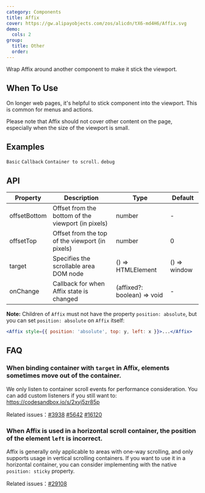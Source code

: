 ```yaml
---
category: Components
title: Affix
cover: https://gw.alipayobjects.com/zos/alicdn/tX6-md4H6/Affix.svg
demo:
  cols: 2
group:
  title: Other
  order:
---
```


Wrap Affix around another component to make it stick the viewport.

## When To Use

On longer web pages, it's helpful to stick component into the viewport. This is common for menus and actions.

Please note that Affix should not cover other content on the page, especially when the size of the viewport is small.

## Examples

<!-- prettier-ignore -->
<code src="./demo/basic.tsx">Basic</code>
<code src="./demo/on-change.tsx">Callback</code>
<code src="./demo/target.tsx">Container to scroll.</code>
<code src="./demo/debug.tsx" debug>debug</code>

## API

| Property | Description | Type | Default |
| --- | --- | --- | --- |
| offsetBottom | Offset from the bottom of the viewport (in pixels) | number | - |
| offsetTop | Offset from the top of the viewport (in pixels) | number | 0 |
| target | Specifies the scrollable area DOM node | () => HTMLElement | () => window |
| onChange | Callback for when Affix state is changed | (affixed?: boolean) => void | - |

**Note:** Children of `Affix` must not have the property `position: absolute`, but you can set `position: absolute` on `Affix` itself:

```jsx
<Affix style={{ position: 'absolute', top: y, left: x }}>...</Affix>
```

## FAQ

### When binding container with `target` in Affix, elements sometimes move out of the container.

We only listen to container scroll events for performance consideration. You can add custom listeners if you still want to: <https://codesandbox.io/s/2xyj5zr85p>

Related issues：[#3938](https://github.com/ant-design/ant-design/issues/3938) [#5642](https://github.com/ant-design/ant-design/issues/5642) [#16120](https://github.com/ant-design/ant-design/issues/16120)

### When Affix is ​​used in a horizontal scroll container, the position of the element `left` is incorrect.

Affix is ​​generally only applicable to areas with one-way scrolling, and only supports usage in vertical scrolling containers. If you want to use it in a horizontal container, you can consider implementing with the native `position: sticky` property.

Related issues：[#29108](https://github.com/ant-design/ant-design/issues/29108)
